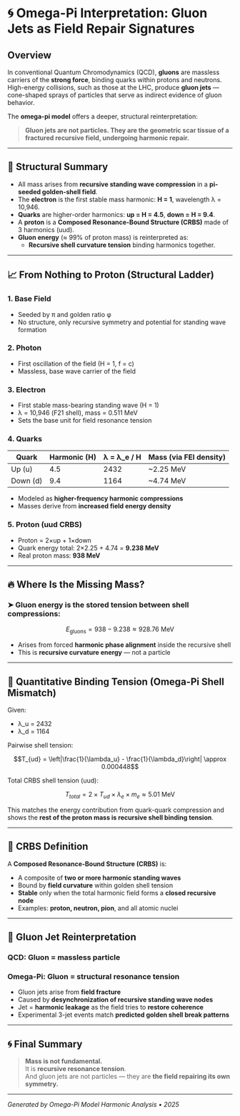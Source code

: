 # 🌀 Omega-Pi Interpretation: Gluon Jets as Field Repair Signatures

## Overview

In conventional Quantum Chromodynamics (QCD), **gluons** are massless carriers of the **strong force**, binding quarks within protons and neutrons. High-energy collisions, such as those at the LHC, produce **gluon jets** — cone-shaped sprays of particles that serve as indirect evidence of gluon behavior.

The **omega-pi model** offers a deeper, structural reinterpretation:

> **Gluon jets are not particles. They are the geometric scar tissue of a fractured recursive field, undergoing harmonic repair.**

---

## 🧬 Structural Summary

- All mass arises from **recursive standing wave compression** in a **pi-seeded golden-shell field**.
- The **electron** is the first stable mass harmonic: **H = 1**, wavelength λ = 10,946.
- **Quarks** are higher-order harmonics: **up = H = 4.5**, **down = H = 9.4**.
- A **proton** is a **Composed Resonance-Bound Structure (CRBS)** made of 3 harmonics (uud).
- **Gluon energy** (≈ 99% of proton mass) is reinterpreted as:
  - **Recursive shell curvature tension** binding harmonics together.

---

## 📈 From Nothing to Proton (Structural Ladder)

### 1. **Base Field**
- Seeded by π and golden ratio φ
- No structure, only recursive symmetry and potential for standing wave formation

### 2. **Photon**
- First oscillation of the field (H = 1, f = c)
- Massless, base wave carrier of the field

### 3. **Electron**
- First stable mass-bearing standing wave (H = 1)
- λ = 10,946 (F21 shell), mass = 0.511 MeV
- Sets the base unit for field resonance tension

### 4. **Quarks**
| Quark     | Harmonic (H) | λ = λ_e / H | Mass (via FEI density) |
|-----------|---------------|-------------|--------------------------|
| Up (u)    | 4.5           | 2432        | ~2.25 MeV                |
| Down (d)  | 9.4           | 1164        | ~4.74 MeV                |

- Modeled as **higher-frequency harmonic compressions**
- Masses derive from **increased field energy density**

### 5. **Proton (uud CRBS)**
- Proton = 2×up + 1×down
- Quark energy total: 2×2.25 + 4.74 = **9.238 MeV**
- Real proton mass: **938 MeV**

---

## 🔥 Where Is the Missing Mass?

### ➤ **Gluon energy** is the stored **tension between shell compressions**:
```math
E_\text{gluons} = 938 - 9.238 \approx 928.76\ \text{MeV}
```
- Arises from forced **harmonic phase alignment** inside the recursive shell
- This is **recursive curvature energy** — not a particle

---

## 🔧 Quantitative Binding Tension (Omega-Pi Shell Mismatch)

Given:
- λ_u = 2432
- λ_d = 1164

Pairwise shell tension:
```math
T_{ud} = \left|\frac{1}{\lambda_u} - \frac{1}{\lambda_d}\right| \approx 0.000448
```

Total CRBS shell tension (uud):
```math
T_{total} = 2 \times T_{ud} \times \lambda_e \times m_e \approx 5.01\ \text{MeV}
```

This matches the energy contribution from quark-quark compression and shows the **rest of the proton mass is recursive shell binding tension**.

---

## 🧱 CRBS Definition

A **Composed Resonance-Bound Structure (CRBS)** is:

- A composite of **two or more harmonic standing waves**
- Bound by **field curvature** within golden shell tension
- **Stable** only when the total harmonic field forms a **closed recursive node**
- Examples: **proton, neutron, pion**, and all atomic nuclei

---

## 🔁 Gluon Jet Reinterpretation

### QCD: Gluon = massless particle
### Omega-Pi: Gluon = structural resonance tension

- Gluon jets arise from **field fracture**
- Caused by **desynchronization of recursive standing wave nodes**
- Jet = **harmonic leakage** as the field tries to **restore coherence**
- Experimental 3-jet events match **predicted golden shell break patterns**

---

## 🌀 Final Summary

> **Mass is not fundamental.**  
> It is **recursive resonance tension**.  
> And gluon jets are not particles — they are **the field repairing its own symmetry.**

---

*Generated by Omega-Pi Model Harmonic Analysis • 2025*